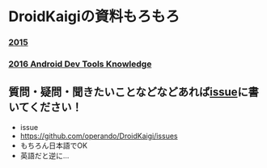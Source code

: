 # DroidKaigiの資料もろもろ

### [2015](./2015/README.md)

### [2016 Android Dev Tools Knowledge](https://github.com/operando/DroidKaigi/tree/master/2016/android_dev_tools_knowledge)

## 質問・疑問・聞きたいことなどなどあれば[issue](https://github.com/operando/DroidKaigi/issues)に書いてください！

* issue
 * https://github.com/operando/DroidKaigi/issues
* もちろん日本語でOK
 * 英語だと逆に...
